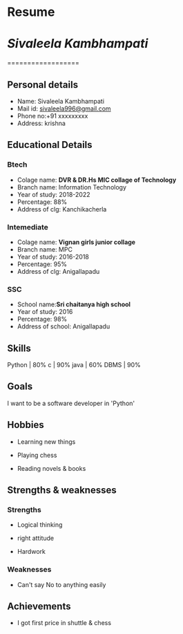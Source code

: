 # Resume

# *Sivaleela Kambhampati*
==================

## Personal details
 
 - Name: Sivaleela Kambhampati<br>
 - Mail id: sivaleela996@gmail.com<br>
 - Phone no:+91 xxxxxxxxx <br>
 - Address: krishna<br>
 
## Educational Details
  
### Btech 
  
   - Colage name: __DVR & DR.Hs MIC collage of Technology__<br>
   - Branch name: Information Technology<br>
   - Year of study: 2018-2022<br>
   - Percentage: 88%<br>
   - Address of clg: Kanchikacherla<br>

### Intemediate
  
   - Colage name: __Vignan girls junior collage__ <br>
   - Branch name: MPC<br>
   - Year of study: 2016-2018<br>
   - Percentage: 95%<br>
   - Address of clg: Anigallapadu<br>

### SSC

   - School name:__Sri chaitanya high school__<br>
   - Year of study: 2016<br>
   - Percentage: 98%<br>
   - Address of school: Anigallapadu<br>

## Skills

  Python  |  80%
  c       |  90%
  java    |  60%
  DBMS    |  90%

## Goals

  I want to be a software developer in 'Python'

## Hobbies 

  - Learning new  things

  - Playing chess

  - Reading novels & books

## Strengths & weaknesses

### Strengths

  - Logical thinking
  
  - right attitude
 
  - Hardwork

### Weaknesses

   - Can't say No to anything easily
 
## Achievements
 
  - I got first price in shuttle & chess
